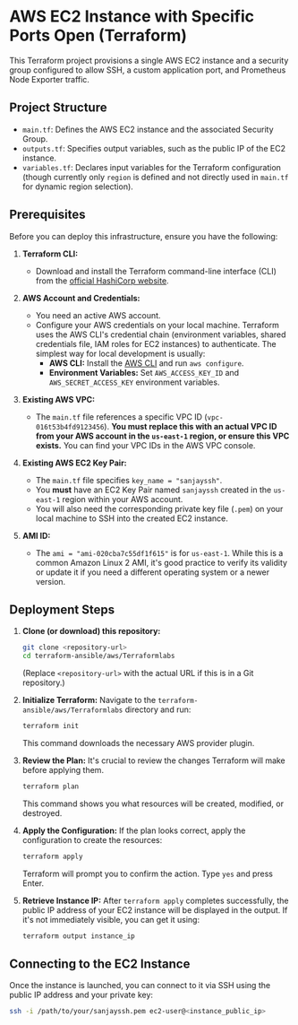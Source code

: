 # AWS EC2 Instance with Specific Ports Open (Terraform)

This Terraform project provisions a single AWS EC2 instance and a security group configured to allow SSH, a custom application port, and Prometheus Node Exporter traffic.

## Project Structure

* `main.tf`: Defines the AWS EC2 instance and the associated Security Group.
* `outputs.tf`: Specifies output variables, such as the public IP of the EC2 instance.
* `variables.tf`: Declares input variables for the Terraform configuration (though currently only `region` is defined and not directly used in `main.tf` for dynamic region selection).

## Prerequisites

Before you can deploy this infrastructure, ensure you have the following:

1.  **Terraform CLI:**
    * Download and install the Terraform command-line interface (CLI) from the [official HashiCorp website](https://developer.hashicorp.com/terraform/downloads).

2.  **AWS Account and Credentials:**
    * You need an active AWS account.
    * Configure your AWS credentials on your local machine. Terraform uses the AWS CLI's credential chain (environment variables, shared credentials file, IAM roles for EC2 instances) to authenticate. The simplest way for local development is usually:
        * **AWS CLI:** Install the [AWS CLI](https://aws.amazon.com/cli/) and run `aws configure`.
        * **Environment Variables:** Set `AWS_ACCESS_KEY_ID` and `AWS_SECRET_ACCESS_KEY` environment variables.

3.  **Existing AWS VPC:**
    * The `main.tf` file references a specific VPC ID (`vpc-016t53b4fd9123456`). **You must replace this with an actual VPC ID from your AWS account in the `us-east-1` region, or ensure this VPC exists.** You can find your VPC IDs in the AWS VPC console.

4.  **Existing AWS EC2 Key Pair:**
    * The `main.tf` file specifies `key_name = "sanjayssh"`.
    * You **must** have an EC2 Key Pair named `sanjayssh` created in the `us-east-1` region within your AWS account.
    * You will also need the corresponding private key file (`.pem`) on your local machine to SSH into the created EC2 instance.

5.  **AMI ID:**
    * The `ami = "ami-020cba7c55df1f615"` is for `us-east-1`. While this is a common Amazon Linux 2 AMI, it's good practice to verify its validity or update it if you need a different operating system or a newer version.

## Deployment Steps

1.  **Clone (or download) this repository:**
    ```bash
    git clone <repository-url>
    cd terraform-ansible/aws/Terraformlabs
    ```
    (Replace `<repository-url>` with the actual URL if this is in a Git repository.)

2.  **Initialize Terraform:**
    Navigate to the `terraform-ansible/aws/Terraformlabs` directory and run:
    ```bash
    terraform init
    ```
    This command downloads the necessary AWS provider plugin.

3.  **Review the Plan:**
    It's crucial to review the changes Terraform will make before applying them.
    ```bash
    terraform plan
    ```
    This command shows you what resources will be created, modified, or destroyed.

4.  **Apply the Configuration:**
    If the plan looks correct, apply the configuration to create the resources:
    ```bash
    terraform apply
    ```
    Terraform will prompt you to confirm the action. Type `yes` and press Enter.

5.  **Retrieve Instance IP:**
    After `terraform apply` completes successfully, the public IP address of your EC2 instance will be displayed in the output. If it's not immediately visible, you can get it using:
    ```bash
    terraform output instance_ip
    ```

## Connecting to the EC2 Instance

Once the instance is launched, you can connect to it via SSH using the public IP address and your private key:

```bash
ssh -i /path/to/your/sanjayssh.pem ec2-user@<instance_public_ip>
